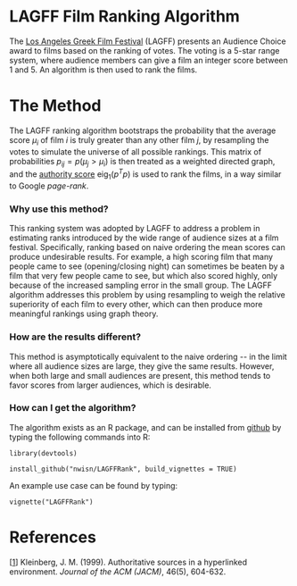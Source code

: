 # LAGFF Film Ranking Algorithm

The [Los Angeles Greek Film Festival](http://lagff.org/) (LAGFF) presents an Audience Choice award to films based on the ranking of votes. The voting is a 5-star range system, where audience members can give a film an integer score between 1 and 5. An algorithm is then used to rank the films.

# The Method
The LAGFF ranking algorithm bootstraps the probability that the average score $\mu_i$ of film $i$ is truly greater than any other film $j$, by resampling the votes to simulate the universe of all possible rankings. This matrix of probabilities $p_{ij}=p(\mu_j \gt \mu_i)$ is then treated as a weighted directed graph, and the [authority score](http://citeseerx.ist.psu.edu/viewdoc/summary?doi=10.1.1.418.3908) $\text{eig}_1(p^Tp)$ is used to rank the films, in a way similar to Google *page-rank*.

### Why use this method?
This ranking system was adopted by LAGFF to address a problem in estimating ranks introduced by the wide range of audience sizes at a film festival. Specifically, ranking based on naive ordering the mean scores can produce undesirable results. For example, a high scoring film that many people came to see (opening/closing night) can sometimes be beaten by a film that very few people came to see, but which also scored highly, only because of the increased sampling error in the small group. The LAGFF algorithm addresses this problem by using resampling to weigh the relative superiority of each film to every other, which can then produce more meaningful rankings using graph theory.

### How are the results different?
This method is asymptotically equivalent to the naive ordering -- in the limit where all audience sizes are large, they give the same results. However, when both large and small audiences are present, this method tends to favor scores from larger audiences, which is desirable. 

### How can I get the algorithm?
The algorithm exists as an R package, and can be installed from [github](https://github.com/nwisn/LAGFFRank) by typing the following commands into R:

`library(devtools)`

`install_github("nwisn/LAGFFRank", build_vignettes = TRUE)`

An example use case can be found by typing:

`vignette("LAGFFRank")`


# References
[[1](http://citeseerx.ist.psu.edu/viewdoc/summary?doi=10.1.1.418.3908)] Kleinberg, J. M. (1999). Authoritative sources in a hyperlinked environment. *Journal of the ACM (JACM)*, 46(5), 604-632.



